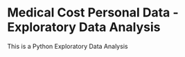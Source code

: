 # Medical Cost Personal Data - Exploratory Data Analysis

This is a Python Exploratory Data Analysis
